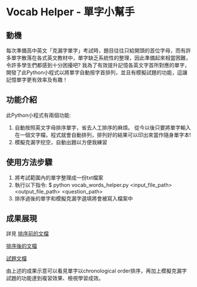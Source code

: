 # Vocab Helper - 單字小幫手

## 動機
每次準備高中英文「克漏字單字」考試時，題目往往只給開頭的首位字母，而有許多單字散落在各式英文教材中，單字缺乏系統性的整理，因此準備起來相當困難，令許多學生們都感到十分困擾吧? 我為了有效提升記憶各英文字首所對應的單字，開發了此Python小程式以將單字自動按字首排列，並且有模擬試題的功能，這讓記憶單字更有效率及有趣！

## 功能介紹
此Python小程式有兩個功能:
1.	自動按照英文字母排序單字，省去人工排序的麻煩。
    從今以後只要將單字輸入在一個文字檔，程式就會自動排列，排列好的結果可以印出來當作隨身單字本!
2.	模擬克漏字挖空，自動出題以方便我練習

## 使用方法步驟
1.	將考試範圍內的單字整理成一份txt檔案
2.	執行以下指令: $ python vocab_words_helper.py <input_file_path> <output_file_path> <question_path>
3.	排序過後的單字和模擬克漏字選填將會被寫入檔案中

## 成果展現
詳見 
[排序前的文檔](vocab_not_sorted.txt) 

[排序後的文檔](vocab_sorted.txt)

[試題文檔](questions.txt)

由上述的成果示意可以看見單字以chronological order排序，再加上模擬克漏字試題的功能達到複習效果、檢視學習成效。
